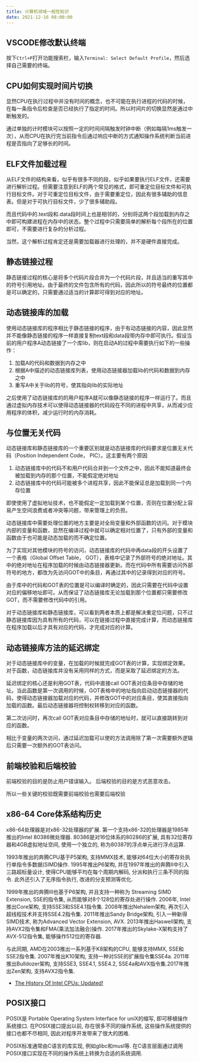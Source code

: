 ```yaml
---
title: 计算机领域一般性知识
date: 2021-12-16 08:00:00
---
```



VSCODE修改默认终端
--------------------

按下`Ctrl+P`打开功能搜索栏，输入`Terminal: Select Default Profile`，然后选择自己需要的终端。


CPU如何实现时间片切换
----------------------------

显然CPU在执行过程中并没有时间的概念，也不可能在执行进程的代码的时候，在每一条指令后检查是否已经执行了指定的时间。所以时间片的切换显然是通过中断触发的。

通过单独的计时模块可以按照一定的时间间隔触发时钟中断（例如每隔1ms触发一次），从而CPU在执行完当前指令后通过响应中断的方式通知操作系统判断当前进程是否指向了足够长的时间。


ELF文件加载过程
--------------------------

从ELF文件的结构来看，似乎有很多不同的段，似乎如果要执行ELF文件，还需要进行解析过程。但需要注意到ELF的两个常见的格式，即可重定位目标文件和可执行目标文件。对于可重定位目标文件，由于需要重定位，因此有很多辅助的信息表。但是对于可执行目标文件，少了很多辅助段。

而且代码中的.text段和.data段时间上也是相邻的，分别将这两个段加载到内存之中即可构建进程在内存中的状态。整个过程中只需要简单的解析每个段所在的位置即可，不需要进行复杂的分析过程。

当然，这个解析过程肯定还是需要加载器进行处理的，并不是硬件直接完成。

静态链接过程
---------------

静态链接过程的核心是将多个代码片段合并为一个代码片段，并且适当的重写其中的符号引用地址。由于最终的文件包含所有的代码，因此所以的符号最终的位置都是可以确定的，只需要通过适当的计算即可得到对应的地址。


动态链接库的加载
--------------------

使用动态链接库的程序相比于静态链接的程序，由于有动态链接的内容，因此显然并不能像静态链接的程序一样直接复制text段和data段带内存中即可执行。假设当前的用户程序A动态链接了一个库lib，则在启动A的过程中需要执行如下的一些操作：

1. 加载A的代码和数据到内存之中
2. 根据A中描述的动态链接库列表，使用动态链接器加载lib的代码和数据到内存之中
3. 重写A中关于lib的符号，使其指向lib的实际地址

之后使用了动态链接库的的用户程序A就可以像静态链接的程序一样运行了。而且通过虚拟内存技术可以使得动态链接器的代码段在不同的进程中共享，从而减少应用程序的体积，减少运行时的内存消耗。


与位置无关代码
---------------------

动态链接库和静态链接库的一个重要区别就是动态链接库的代码要求是位置无关代码（Position Independent Code， PIC）。这主要有两个原因

1. 动态链接库中的代码不和用户代码合并到一个文件之中，因此不能知道最终会被加载到内存的那个位置，不能假定绝对地址
2. 动态链接库中的代码可能被多个进程共享，因此不能保证总是加载到同一个内存位置

即使使用了虚拟地址技术，也不能假定一定加载到某个位置，否则在位置分配上容易产生空间浪费或者冲突等问题，带来管理上的负担。

动态链接库中需要处理位置的地方主要是对全局变量和外部函数的访问。对于模块内部的变量和函数，显然在编译过程中就可以确定相对位置了，只有外部的变量和函数由于也可能是动态加载的而不确定位置。

为了实现对其他模块的符号的访问，动态链接库的代码中再data段的开头设置了一个表格（Global Offset Table， GOT），表格中记录了外部符号的绝对地址。其中的绝对地址在程序加载的时候由动态链接器更新。而在代码中所有需要访问外部符号的地方，都改为先访问GOT中的条目，再通过其中的记录得到对应的符号。

由于库中的代码和GOT表的位置是可以编译时确定的，因此只需要在代码中设置对应的偏移地址即可。从而保证了动态链接库无论加载到那个位置都只需要修改GOT，而不需要修改代码中的引用。

对于动态链接库和静态链接库，可以看到两者本质上都是解决重定位问题，只不过静态链接库因为具有所有的代码，可以在链接过程中直接完成计算，而动态链接库在程序加载以后才具有对应的代码，才完成对应的计算。


动态链接库方法的延迟绑定
------------------------------

对于动态链接库中的变量，在加载的时候就完成GOT表的计算，实现绑定效果。对于函数，动态链接库并没有采用同样的方式，而是采取了延迟绑定的方法。

延迟绑定的核心还是利用GOT表，代码中直接call GOT表对应条目中存储的地址。当此函数是第一次调用的时候，GOT表格中的地址指向启动动态链接器的代码，使得动态链接器加载对应的代码，并修改GOT中的对应条目，使其直接指向加载的函数。最后动态链接器将控制权转移到对应的函数。

第二次访问时，再次call GOT表对应条目中存储的地址时，就可以直接跳转到对应的函数。

相比于变量的两次访问，通过延迟加载可以使的方法调用除了第一次需要额外逻辑后只需要一次额外的GOT表访问。



前端校验和后端校验
--------------------------

前端校验的目的是防止用户错误输入。 后端校验的目的是方式恶意攻击。

所以一些关键的校验既需要前端校验也需要后端校验



x86-64 Core体系结构历史
-----------------------

x86-64处理器是对x86-32处理器的扩展. 第一个支持x86-32的处理器是1985年推出的Intel 80386微处理器. 80386是对16位体系的80286的扩展, 具有32位寄存器和4GB虚拟地址空间, 使用一个独立的, 称为80387的浮点单元进行浮点运算.

1993年推出的奔腾CPU基于P5架构, 支持MMX技术, 能够对64位大小的寄存处执行单指令多数据(SIMD操作. 1995年推出P6架构, 并在1997年推出的奔腾II中引入三路超标量设计, 使得CPU能够平均在每个周期内解码, 分派和执行三条不同的指令. 此外还引入了无序指令执行, 改进的分支预测等优化.

1999年推出的奔腾III也基于P6架构, 并且支持一种称为 Streaming SIMD Extension, SSE的指令集, 从而能够对8个128位的寄存处进行操作. 2006年, Intel推出Core架构, 支持SSE3和SSE4.1指令集. 2008年推出Nehalem架构, 再次引入超线程技术并支持SSE4.2指令集. 2011年推出Sandy Bridge架构, 引入一种新得SIMD技术, 称为Advanced Vector Extension, AVX. 2013年推出Haswell架构, 支持AVX2指令集和FMA(乘法加法融合)操作. 2017年推出的Skylake-X架构支持了AVX-512指令集, 能够操作512位的寄存器.

与此同期, AMD在2003推出一系列基于K8架构的CPU, 能够支持MMX, SSE和SSE2指令集. 2007年推出K10架构, 支持一种对SSE的扩展指令集SSE4a. 2011年推出Bulldozer架构, 支持SSE3, SSE4.1, SSE4.2, SSE4a和AVX指令集.2017年推出Zen架构, 支持AVX2指令集.

- [The History Of Intel CPUs: Updated!](https://www.tomshardware.com/picturestory/710-history-of-intel-cpus.html)

POSIX接口
--------------

POSIX是 Portable Operating System Interface for uniX的缩写, 即可移植操作系统接口. 在POSIX接口提出以前, 存在很多不同的操作系统, 这些操作系统提供的接口也都不尽相同, 因此对程序开发带来了很大的困难.

POSIX标准通常由C语言的库实现, 例如glibc和musl等. 在C语言层面通过调用POSIX接口实现在不同的操作系统上转换为合适的系统调用.
